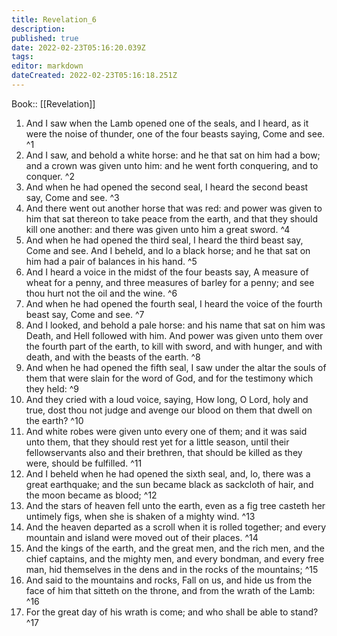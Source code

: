 ```yaml
---
title: Revelation_6
description: 
published: true
date: 2022-02-23T05:16:20.039Z
tags: 
editor: markdown
dateCreated: 2022-02-23T05:16:18.251Z
---
```


 Book:: [[Revelation]]
 1. And I saw when the Lamb opened one of the seals, and I heard, as it were the noise of thunder, one of the four beasts saying, Come and see. ^1
 2. And I saw, and behold a white horse: and he that sat on him had a bow; and a crown was given unto him: and he went forth conquering, and to conquer. ^2
 3. And when he had opened the second seal, I heard the second beast say, Come and see. ^3
 4. And there went out another horse that was red: and power was given to him that sat thereon to take peace from the earth, and that they should kill one another: and there was given unto him a great sword. ^4
 5. And when he had opened the third seal, I heard the third beast say, Come and see. And I beheld, and lo a black horse; and he that sat on him had a pair of balances in his hand. ^5
 6. And I heard a voice in the midst of the four beasts say, A measure of wheat for a penny, and three measures of barley for a penny; and see thou hurt not the oil and the wine. ^6
 7. And when he had opened the fourth seal, I heard the voice of the fourth beast say, Come and see. ^7
 8. And I looked, and behold a pale horse: and his name that sat on him was Death, and Hell followed with him. And power was given unto them over the fourth part of the earth, to kill with sword, and with hunger, and with death, and with the beasts of the earth. ^8
 9. And when he had opened the fifth seal, I saw under the altar the souls of them that were slain for the word of God, and for the testimony which they held: ^9
 10. And they cried with a loud voice, saying, How long, O Lord, holy and true, dost thou not judge and avenge our blood on them that dwell on the earth? ^10
 11. And white robes were given unto every one of them; and it was said unto them, that they should rest yet for a little season, until their fellowservants also and their brethren, that should be killed as they were, should be fulfilled. ^11
 12. And I beheld when he had opened the sixth seal, and, lo, there was a great earthquake; and the sun became black as sackcloth of hair, and the moon became as blood; ^12
 13. And the stars of heaven fell unto the earth, even as a fig tree casteth her untimely figs, when she is shaken of a mighty wind. ^13
 14. And the heaven departed as a scroll when it is rolled together; and every mountain and island were moved out of their places. ^14
 15. And the kings of the earth, and the great men, and the rich men, and the chief captains, and the mighty men, and every bondman, and every free man, hid themselves in the dens and in the rocks of the mountains; ^15
 16. And said to the mountains and rocks, Fall on us, and hide us from the face of him that sitteth on the throne, and from the wrath of the Lamb: ^16
 17. For the great day of his wrath is come; and who shall be able to stand? ^17
